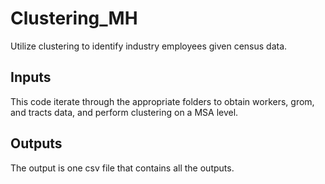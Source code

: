 # Clustering_MH
Utilize clustering to identify industry employees given census data.

## Inputs
This code iterate through the appropriate folders to obtain workers, grom, and tracts data, and perform clustering on a MSA level. 

## Outputs
The output is one csv file that contains all the outputs.
